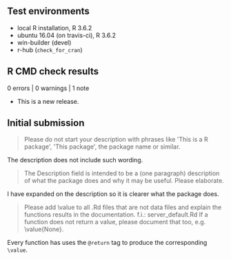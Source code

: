 ## Test environments

* local R installation, R 3.6.2
* ubuntu 16.04 (on travis-ci), R 3.6.2
* win-builder (devel)
* r-hub (`check_for_cran`)

## R CMD check results

0 errors | 0 warnings | 1 note

* This is a new release.

## Initial submission

> Please do not start your description with phrases like 'This is a R package', 'This package', the package name or similar.

The description does not include such wording.

> The Description field is intended to be a (one paragraph) description of what the package does and why it may be useful. Please elaborate.

I have expanded on the description so it is clearer what the package does.

> Please add \value to all .Rd files that are not data files and explain the functions results in the documentation. f.i.: server_default.Rd If a function does not return a value, please document that too, e.g. \value{None}.

Every function has uses the `@return` tag to produce the corresponding `\value`.
